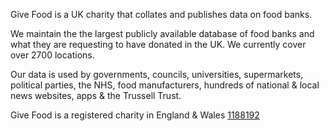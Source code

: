 Give Food is a UK charity that collates and publishes data on food banks.

We maintain the the largest publicly available database of food banks and what they are requesting to have donated in the UK. We currently cover over 2700 locations.

Our data is used by governments, councils, universities, supermarkets, political parties, the NHS, food manufacturers, hundreds of national & local news websites, apps & the Trussell Trust.

Give Food is a registered charity in England & Wales [1188192](https://register-of-charities.charitycommission.gov.uk/charity-details/?regid=1188192&subid=0)
